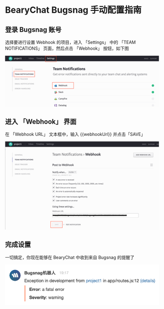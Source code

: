 # BearyChat Bugsnag 手动配置指南

## 登录 Bugsnag 账号

选择要进行设置 Webhook 的项目，进入 「Settings」 中的 「TEAM NOTIFICATIONS」 页面，然后点击 「Webhook」 按钮，如下图

![](/tutorials/image/bugsnag_project.png)

## 进入 「Webhook」 界面

在 「Webhook URL」 文本框中，输入 {{webhookUrl}} 并点击「SAVE」

![](/tutorials/image/bugsnag_set_webhook.png)

## 完成设置

一切搞定，你现在能够在 BearyChat 中收到来自 Bugsnag 的提醒了

![](/tutorials/image/bugsnag_in_bearychat.png)
